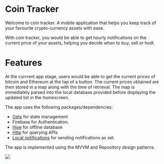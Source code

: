 # Coin Tracker

Welcome to coin tracker. A mobile application that helps you keep track of your favourite crypto-currency assets with ease. 


With coin tracker, you would be able to get hourly notifications on the current price of your assets, helping you decide when to buy, sell or hodl.

# Features

At the currrent app stage, users would be able to get the current prices of bitcoin and Ethereum at the tap of a button. 
The current prices obtained are then stored in a map along with the time of retrieval. The map is immediately parsed into the local database provided before displaying the updated list in the homescreen. 

The app uses the following packages/dependencies:

* <a href="https://pub.dev/packages/get" target="_blank">Getx</a> for state management
* Firebase for Authentication.
* <a href="https://pub.dev/packages/hive" target="_blank">Hive</a> for offline database
* <a href="https://pub.dev/packages/http" target="_blank">Http</a> for querying APIs
* <a href="https://pub.dev/packages/flutter_local_notifications"> Local notifications</a> for sending notifications as set.

The app is implemented using the MVVM and Repository design patterns.

<img src="./cointracker1.jpg">